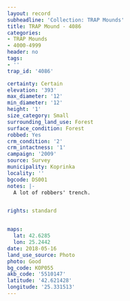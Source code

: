 ```yaml
---
layout: record
subheadline: 'Collection: TRAP Mounds'
title: TRAP Mound - 4086
categories:
- TRAP Mounds
- 4000-4999
header: no
tags:
- ''
trap_id: '4086'

certainty: Certain
elevation: '393'
max_diameter: '12'
min_diameter: '12'
height: '1'
size_category: Small
surrounding_land_use: Forest
surface_condition: Forest
robbed: Yes
crm_condition: '2'
crm_intactness: '1'
campaign: '2009'
source: Survey
municipality: Koprinka
locality: ''
bgcode: DS001
notes: |-
  A lot of robbers' trench.


rights: standard


maps:
  lat: 42.6285
  lon: 25.2442
date: 2018-05-16
land_use_source: Photo
photo: Good
bg_code: КОР055
akb_code: '5510147'
latitude: '42.621428'
longitude: '25.331513'
---
```

